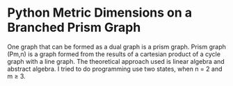 # Python Metric Dimensions on a Branched Prism Graph

One graph that can be formed as a dual graph is a prism graph. Prism graph (Pm,n) is a graph formed from the results of a cartesian product of a cycle graph with a line graph. The theoretical approach used is linear algebra and abstract algebra. I tried to do programming use two states, when n = 2 and m ≥ 3.
